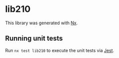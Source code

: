 # lib210

This library was generated with [Nx](https://nx.dev).


## Running unit tests

Run `nx test lib210` to execute the unit tests via [Jest](https://jestjs.io).


